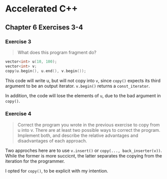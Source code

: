 # Accelerated C++
## Chapter 6 Exercises 3-4

### Exercise 3

>What does this program fragment do?
```cpp
vector<int> u(10, 100);
vector<int> v;
copy(u.begin(), u.end(), v.begin());
```

This code will write u, but will not copy into `v`, since `copy()` expects its 
third argument to be an output iterator. `v.begin()` returns a `const_iterator`.

In addition, the code will lose the elements of `u`, due to the bad argument in `copy()`.

### Exercise 4
>Correct the program you wrote in the previous exercise to copy from u into v. There are
>at least two possible ways to correct the program. Implement both, and describe the relative
>advantages and disadvantages of each approach.

Two approches here are to use `v.insert()` or `copy(..., back_inserter(v))`. While the former
is more succicnt, the latter separates the copying from the iteration for the programmer.

I opted for `copy()`, to be explicit with my intention.
